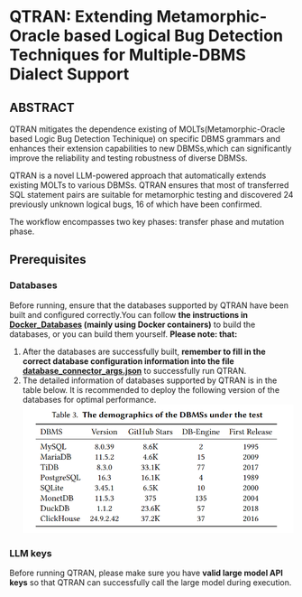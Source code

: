 # QTRAN: Extending Metamorphic-Oracle based Logical Bug Detection Techniques for Multiple-DBMS Dialect Support

## ABSTRACT
QTRAN mitigates the dependence existing of MOLTs(Metamorphic-Oracle based Logic Bug Detection Techinique) on specific DBMS grammars and enhances their extension capabilities to new DBMSs,which can significantly improve the reliability and testing robustness of diverse DBMSs. 

QTRAN is a novel LLM-powered approach that automatically extends existing MOLTs to various DBMSs. QTRAN ensures that most of transferred SQL statement pairs are suitable for metamorphic testing and discovered 24 previously unknown logical bugs, 16 of which have been confirmed.  

The workflow encompasses two key phases: transfer phase and mutation phase.
## Prerequisites
### Databases
Before running, ensure that the databases supported by QTRAN  have been built and configured correctly.You can follow **the instructions in [Docker_Databases](Docker_Databases.md) (mainly using Docker containers)** to build the databases, or you can build them yourself. 
**Please note: that:**
1. After the databases are successfully built, **remember to fill in the correct database configuration information into the file [database_connector_args.json](src/Tools/DatabaseConnect/database_connector_args.json)** to successfully run QTRAN.
2. The detailed information of databases supported by QTRAN is in the table below. It is recommended to deploy the following version of the databases for optimal performance.
![TheDemographicsOfTheDBMSsUnderTest](README.assets/TheDemographicsOfTheDBMSsUnderTest.png)
### LLM keys
Before running QTRAN, please make sure you have **valid large model API keys** so that QTRAN can successfully call the large model during execution.






